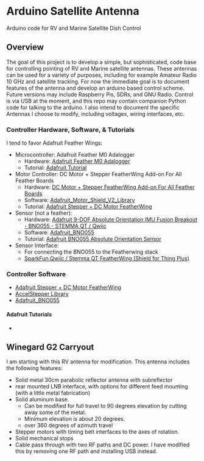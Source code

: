 # Arduino Satellite Antenna
Arduino code for RV and Marine Satellite Dish Control

## Overview
The goal of this project is to develop a simple, but sophisticated, code base for controlling pointing of RV and Marine satellite antennas.
These antennas can be used for a variety of purposes, including for example Amateur Radio 10 GHz and satellite tracking.
For now the immediate goal is to document features of the antenna and develop an arduino based control scheme.
Future versions may include Raspberry Pis, SDRs, and GNU Radio.
Control is via USB at the moment, and this repo may contain companion Python code for talking to the arduino.
I also intend to document the specific Antennas I choose to modify, including voltages, wiring interfaces, etc.

### Controller Hardware, Software, & Tutorials
I tend to favor Adafruit Feather Wings:
- Microcontroller: Adafruit Feather M0 Adalogger
  - Hardware: [Adafruit Feather M0 Adalogger](https://www.adafruit.com/product/2796)
  - Tutorial: [Adafruit Tutorial](https://learn.adafruit.com/adafruit-feather-m0-adalogger/)
- Motor Controller: DC Motor + Stepper FeatherWing Add-on For All Feather Boards
  - Hardware: [DC Motor + Stepper FeatherWing Add-on For All Feather Boards](https://www.adafruit.com/product/2927)
  - Software: [Adafruit_Motor_Shield_V2_Library](https://github.com/adafruit/Adafruit_Motor_Shield_V2_Library)
  - Tutorial: [Adafruit Stepper + DC Motor FeatherWing](https://learn.adafruit.com/adafruit-stepper-dc-motor-featherwing/overview)
- Sensor (not a feather): 
  - Hardware: [Adafruit 9-DOF Absolute Orientation IMU Fusion Breakout - BNO055 - STEMMA QT / Qwiic](https://www.adafruit.com/product/4646)
  - Software: [Adafruit_BNO055](https://github.com/adafruit/Adafruit_BNO055)
  - Tutorial: [Adafruit BNO055 Absolute Orientation Sensor](https://learn.adafruit.com/adafruit-bno055-absolute-orientation-sensor/overview)
- Sensor Interface:
  - For connecting the BNO055 to the Featherwing stack
  - [SparkFun Qwiic / Stemma QT FeatherWing (Shield for Thing Plus)](https://www.adafruit.com/product/4515)
  
### Controller Software
- [Adafruit Stepper + DC Motor FeatherWing](http://adafruit.github.io/Adafruit_Motor_Shield_V2_Library/html/annotated.html)
- [AccelStepper Library](http://www.airspayce.com/mikem/arduino/AccelStepper/)
- [Adafruit_BNO055](https://github.com/adafruit/Adafruit_BNO055)

#### Adafruit Tutorials
- []()

## Winegard G2 Carryout
I am starting with this RV antenna for modification.
This antenna includes the following features:
- Solid metal 30cm parabolic reflector antenna with subreflector
- rear mounted LNB interface, with options for different feed mounting (with a little metal fabrication)
- Solid aluminum base.
  - Can be modified for full travel to 90 degrees elevation by cutting away some of the metal.
  - Minimum elevation is about 20 degrees.
  - over 360 degrees of azimuth travel
- Stepper motors with timing belt interfaces to the axes of rotation.
- Solid mechanical stops
- Cable pass through with two RF paths and DC power.  I have modified this by removing one RF path and installing USB instead.
